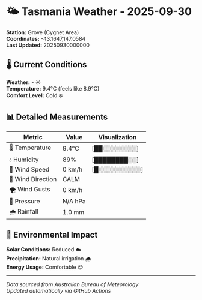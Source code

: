 # 🌤️ Tasmania Weather - 2025-09-30

**Station:** Grove (Cygnet Area)  
**Coordinates:** -43.1647,147.0584  
**Last Updated:** 20250930000000

## 🌡️ Current Conditions

**Weather:** - ☀️  
**Temperature:** 9.4°C (feels like 8.9°C)  
**Comfort Level:** Cold ❄️

## 📊 Detailed Measurements

| Metric | Value | Visualization |
|--------|-------|---------------|
| 🌡️ Temperature | 9.4°C | [██░░░░░░░░] |
| 💧 Humidity | 89% | [████████░░] |
| 💨 Wind Speed | 0 km/h | [█░░░░░░░░░░] |
| 🧭 Wind Direction | CALM | |
| 🌪️ Wind Gusts | 0 km/h | |
| 🔽 Pressure | N/A hPa | |
| 🌧️ Rainfall | 1.0 mm | |

## 🌱 Environmental Impact

**Solar Conditions:** Reduced ☁️  
**Precipitation:** Natural irrigation 🌧️  
**Energy Usage:** Comfortable 😌

---
*Data sourced from Australian Bureau of Meteorology*  
*Updated automatically via GitHub Actions*
